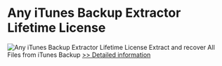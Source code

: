 # Any iTunes Backup Extractor Lifetime License
![Any iTunes Backup Extractor Lifetime License](https://mycommerce.akamaized.net/api/pimages/P300996012/BIG/300996012.PNG)
Extract and recover All Files from iTunes Backup
[>> Detailed information](https://secure.shareit.com/shareit/product.html?productid=300996012&affiliateid=200057808)